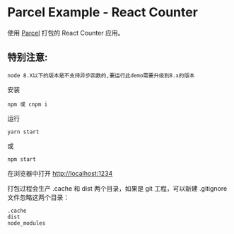 # Parcel Example - React Counter

使用 [Parcel](https://parceljs.org/) 打包的 React Counter 应用。

## 特别注意:
    node 8.X以下的版本是不支持异步函数的,要运行此demo需要升级到8.x的版本

安装

    npm 或 cnpm i

运行

    yarn start

或

    npm start

在浏览器中打开 <http://localhost:1234>

打包过程会生产 .cache 和 dist 两个目录，如果是 git 工程，可以新建 .gitignore 文件忽略这两个目录：

```
.cache
dist
node_modules
```
